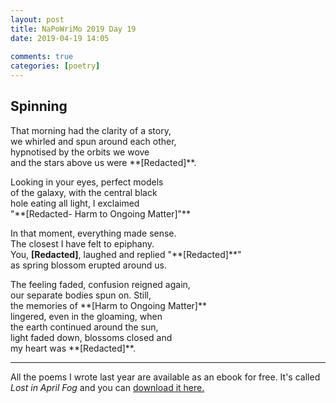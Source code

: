```yaml
---  
layout: post  
title: NaPoWriMo 2019 Day 19  
date: 2019-04-19 14:05  
  
comments: true  
categories: [poetry] 
---  
```

  
<h2>Spinning</h2>  
<!-- /wp:heading -->  

  
<p>That morning had the clarity of a story,<br /> we whirled and spun around each other,<br /> hypnotised by the orbits we wove <br /> and the stars above us were **[Redacted]**.</p>  


  
<p>Looking in your eyes, perfect models<br /> of the galaxy, with the central black<br /> hole eating all light, I exclaimed<br /> "**[Redacted- Harm to Ongoing Matter]"**</p>  


  
<p>In that moment, everything made sense.<br /> The closest I have felt to epiphany.<br /> You, <strong>[Redacted]</strong>, laughed and replied "**[Redacted]**"<br /> as spring blossom erupted around us.</p>  


  
<p>The feeling faded, confusion reigned again,<br /> our separate bodies spun on. Still,<br /> the memories of **[Harm to Ongoing Matter]** <br /> lingered, even in the gloaming, when<br /> the earth continued around the sun,<br /> light faded down, blossoms closed and<br /> my heart was **[Redacted]**.</p>  


 
<hr class="wp-block-separator"/>  
 

   
<p>All the poems I wrote last year are available as an ebook for free. It's called <em>Lost in April Fog </em>and you can <a href="/aprilfog/">download it here. </a></p>  


